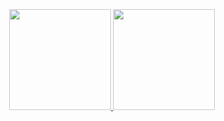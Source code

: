 <div align="center">
  <a href="https://github.com/ShinoShinohara">
  <img height="180em" src="https://github-readme-stats.vercel.app/api?username=ShinoShinohara&show_icons=true&theme=midnight-purple&include_all_commits=true&count_private=true"/>
  <img height="180em" src="https://github-readme-stats.vercel.app/api/top-langs/?username=ShinoShinohara&layout=compact&langs_count=7&theme=midnight-purple"/>
</div>
